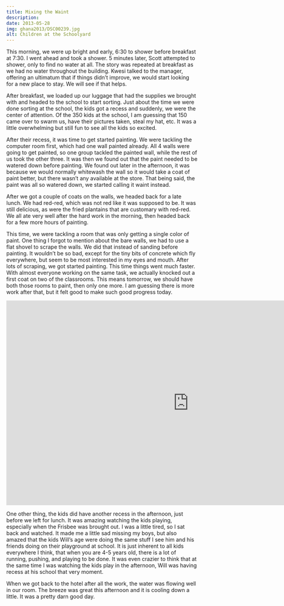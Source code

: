 ```yaml
---
title: Mixing the Waint
description: 
date: 2013-05-28
img: ghana2013/DSC00239.jpg
alt: Children at the Schoolyard
---
```


This morning, we were up bright and early, 6:30 to shower before breakfast at 7:30. I went ahead and took a shower. 5 minutes later, Scott attempted to shower, only to find no water at all. The story was repeated at breakfast as we had no water throughout the building. Kwesi talked to the manager, offering an ultimatum that if things didn’t improve, we would start looking for a new place to stay. We will see if that helps.

After breakfast, we loaded up our luggage that had the supplies we brought with and headed to the school to start sorting. Just about the time we were done sorting at the school, the kids got a recess and suddenly, we were the center of attention. Of the 350 kids at the school, I am guessing that 150 came over to swarm us, have their pictures taken, steal my hat, etc. It was a little overwhelming but still fun to see all the kids so excited.

After their recess, it was time to get started painting. We were tackling the computer room first, which had one wall painted already. All 4 walls were going to get painted, so one group tackled the painted wall, while the rest of us took the other three. It was then we found out that the paint needed to be watered down before painting. We found out later in the afternoon, it was because we would normally whitewash the wall so it would take a coat of paint better, but there wasn’t any available at the store. That being said, the paint was all so watered down, we started calling it waint instead.

After we got a couple of coats on the walls, we headed back for a late lunch. We had red-red, which was not red like it was supposed to be. It was still delicious, as were the fried plantains that are customary with red-red. We all ate very well after the hard work in the morning, then headed back for a few more hours of painting.

This time, we were tackling a room that was only getting a single color of paint. One thing I forgot to mention about the bare walls, we had to use a flat shovel to scrape the walls. We did that instead of sanding before painting. It wouldn’t be so bad, except for the tiny bits of concrete which fly everywhere, but seem to be most interested in my eyes and mouth. After lots of scraping, we got started painting. This time things went much faster. With almost everyone working on the same task, we actually knocked out a first coat on two of the classrooms. This means tomorrow, we should have both those rooms to paint, then only one more. I am guessing there is more work after that, but it felt good to make such good progress today.

<iframe width="960" height="540" src="https://www.youtube.com/embed/dDwwRCiBVIU" title="YouTube video player" frameborder="0" allow="accelerometer; autoplay; clipboard-write; encrypted-media; gyroscope; picture-in-picture" allowfullscreen></iframe>

One other thing, the kids did have another recess in the afternoon, just before we left for lunch. It was amazing watching the kids playing, especially when the Frisbee was brought out. I was a little tired, so I sat back and watched. It made me a little sad missing my boys, but also amazed that the kids Will’s age were doing the same stuff I see him and his friends doing on their playground at school. It is just inherent to all kids everywhere I think, that when you are 4-5 years old, there is a lot of running, pushing, and playing to be done. It was even crazier to think that at the same time I was watching the kids play in the afternoon, Will was having recess at his school that very moment.

When we got back to the hotel after all the work, the water was flowing well in our room. The breeze was great this afternoon and it is cooling down a little. It was a pretty darn good day.